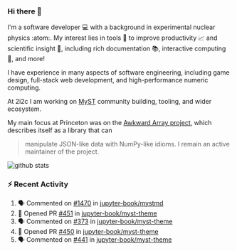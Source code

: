 ### Hi there 👋 

I'm a software developer 💻 with a background in experimental nuclear physics :atom:. My interest lies in tools :wrench: to improve productivity :chart_with_upwards_trend: and scientific insight :telescope:, including rich documentation 📚, interactive computing 🧮, and more! 

I have experience in many aspects of software engineering, including game design, full-stack web development, and high-performance numeric computing. 

At 2i2c I am working on [MyST](https://github.com/jupyter-book/mystmd) community building, tooling, and wider ecosystem. 

My main focus at Princeton was on the [Awkward Array project](awkward-array.org/), which describes itself as a library that can 
> manipulate JSON-like data with NumPy-like idioms. I remain an active maintainer of the project. 

![github stats](https://github-readme-stats.vercel.app/api?username=agoose77&show_icons=true&hide_rank=true&hide_title=true&bg_color=30,e76445,904e95&text_color=efe3ec&icon_color=efe3ec)
<!--
**agoose77/agoose77** is a ✨ _special_ ✨ repository because its `README.md` (this file) appears on your GitHub profile.

Here are some ideas to get you started:

- 🔭 I’m currently working on ...
- 🌱 I’m currently learning ...
- 👯 I’m looking to collaborate on ...
- 🤔 I’m looking for help with ...
- 💬 Ask me about ...
- 📫 How to reach me: ...
- 😄 Pronouns: ...
- ⚡ Fun fact: ...
-->

### :zap: Recent Activity

<!--START_SECTION:activity-->
1. 🗣 Commented on [#1470](https://github.com/jupyter-book/mystmd/pull/1470#issuecomment-2302597593) in [jupyter-book/mystmd](https://github.com/jupyter-book/mystmd)
2. 💪 Opened PR [#451](https://github.com/jupyter-book/myst-theme/pull/451) in [jupyter-book/myst-theme](https://github.com/jupyter-book/myst-theme)
3. 🗣 Commented on [#373](https://github.com/jupyter-book/myst-theme/pull/373#issuecomment-2302485953) in [jupyter-book/myst-theme](https://github.com/jupyter-book/myst-theme)
4. 💪 Opened PR [#450](https://github.com/jupyter-book/myst-theme/pull/450) in [jupyter-book/myst-theme](https://github.com/jupyter-book/myst-theme)
5. 🗣 Commented on [#441](https://github.com/jupyter-book/myst-theme/pull/441#issuecomment-2302228070) in [jupyter-book/myst-theme](https://github.com/jupyter-book/myst-theme)
<!--END_SECTION:activity-->
